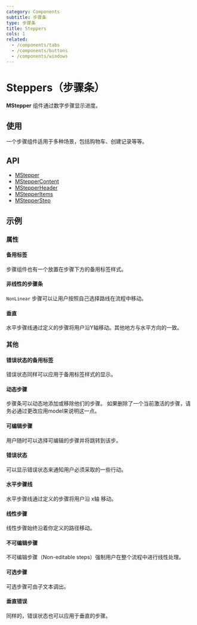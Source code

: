 ```yaml
---
category: Components
subtitle: 步骤条
type: 步骤条
title: Steppers
cols: 1
related:
  - /components/tabs
  - /components/buttons
  - /components/windows
---
```


# Steppers（步骤条）

**MStepper** 组件通过数字步骤显示进度。

## 使用

一个步骤组件适用于多种场景，包括购物车、创建记录等等。

<steppers-usage></steppers-usage>

## API

- [MStepper](/api/MStepper)
- [MStepperContent](/api/MStepperContent)
- [MStepperHeader](/api/MStepperHeader)
- [MStepperItems](/api/MStepperItems)
- [MStepperStep](/api/MStepperStep)

## 示例

### 属性

#### 备用标签

步骤组件也有一个放置在步骤下方的备用标签样式。

<example file="" />

#### 非线性的步骤条

`NonLinear` 步骤可以让用户按照自己选择路线在流程中移动。

<example file="" />

#### 垂直

水平步骤线通过定义的步骤将用户沿Y轴移动。其他地方与水平方向的一致。

<example file="" />

### 其他

#### 错误状态的备用标签

错误状态同样可以应用于备用标签样式的显示。

<example file="" />

#### 动态步骤

步骤条可以动态地添加或移除他们的步骤。 如果删除了一个当前激活的步骤，请务必通过更改应用model来说明这一点。

<example file="" />

#### 可编辑步骤

用户随时可以选择可编辑的步骤并将跳转到该步。

<example file="" />

#### 错误状态

可以显示错误状态来通知用户必须采取的一些行动。

<example file="" />

#### 水平步骤线

水平步骤线通过定义的步骤将用户沿 x轴 移动。

<example file="" />

#### 线性步骤

线性步骤始终沿着你定义的路径移动。

<example file="" />

#### 不可编辑步骤

不可编辑步骤（Non-editable steps）强制用户在整个流程中进行线性处理。

<example file="" />

#### 可选步骤

可选步骤可由子文本调出。

<example file="" />

#### 垂直错误

同样的，错误状态也可以应用于垂直的步骤。

<example file="" />